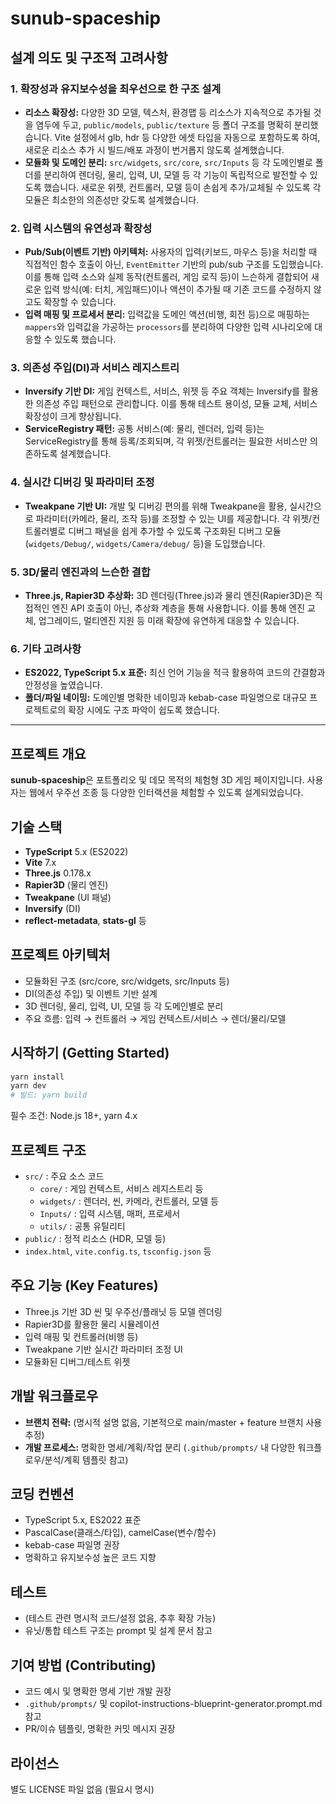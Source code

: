# sunub-spaceship

## 설계 의도 및 구조적 고려사항

### 1. 확장성과 유지보수성을 최우선으로 한 구조 설계

- **리소스 확장성:** 다양한 3D 모델, 텍스처, 환경맵 등 리소스가 지속적으로 추가될 것을 염두에 두고, `public/models`, `public/texture` 등 폴더 구조를 명확히 분리했습니다. Vite 설정에서 glb, hdr 등 다양한 에셋 타입을 자동으로 포함하도록 하여, 새로운 리소스 추가 시 빌드/배포 과정이 번거롭지 않도록 설계했습니다.
- **모듈화 및 도메인 분리:** `src/widgets`, `src/core`, `src/Inputs` 등 각 도메인별로 폴더를 분리하여 렌더링, 물리, 입력, UI, 모델 등 각 기능이 독립적으로 발전할 수 있도록 했습니다. 새로운 위젯, 컨트롤러, 모델 등이 손쉽게 추가/교체될 수 있도록 각 모듈은 최소한의 의존성만 갖도록 설계했습니다.

### 2. 입력 시스템의 유연성과 확장성

- **Pub/Sub(이벤트 기반) 아키텍처:** 사용자의 입력(키보드, 마우스 등)을 처리할 때 직접적인 함수 호출이 아닌, `EventEmitter` 기반의 pub/sub 구조를 도입했습니다. 이를 통해 입력 소스와 실제 동작(컨트롤러, 게임 로직 등)이 느슨하게 결합되어 새로운 입력 방식(예: 터치, 게임패드)이나 액션이 추가될 때 기존 코드를 수정하지 않고도 확장할 수 있습니다.
- **입력 매핑 및 프로세서 분리:** 입력값을 도메인 액션(비행, 회전 등)으로 매핑하는 `mappers`와 입력값을 가공하는 `processors`를 분리하여 다양한 입력 시나리오에 대응할 수 있도록 했습니다.

### 3. 의존성 주입(DI)과 서비스 레지스트리

- **Inversify 기반 DI:** 게임 컨텍스트, 서비스, 위젯 등 주요 객체는 Inversify를 활용한 의존성 주입 패턴으로 관리합니다. 이를 통해 테스트 용이성, 모듈 교체, 서비스 확장성이 크게 향상됩니다.
- **ServiceRegistry 패턴:** 공통 서비스(예: 물리, 렌더러, 입력 등)는 ServiceRegistry를 통해 등록/조회되며, 각 위젯/컨트롤러는 필요한 서비스만 의존하도록 설계했습니다.

### 4. 실시간 디버깅 및 파라미터 조정

- **Tweakpane 기반 UI:** 개발 및 디버깅 편의를 위해 Tweakpane을 활용, 실시간으로 파라미터(카메라, 물리, 조작 등)를 조정할 수 있는 UI를 제공합니다. 각 위젯/컨트롤러별로 디버그 패널을 쉽게 추가할 수 있도록 구조화된 디버그 모듈(`widgets/Debug/`, `widgets/Camera/debug/` 등)을 도입했습니다.

### 5. 3D/물리 엔진과의 느슨한 결합

- **Three.js, Rapier3D 추상화:** 3D 렌더링(Three.js)과 물리 엔진(Rapier3D)은 직접적인 엔진 API 호출이 아닌, 추상화 계층을 통해 사용합니다. 이를 통해 엔진 교체, 업그레이드, 멀티엔진 지원 등 미래 확장에 유연하게 대응할 수 있습니다.

### 6. 기타 고려사항

- **ES2022, TypeScript 5.x 표준:** 최신 언어 기능을 적극 활용하여 코드의 간결함과 안정성을 높였습니다.
- **폴더/파일 네이밍:** 도메인별 명확한 네이밍과 kebab-case 파일명으로 대규모 프로젝트로의 확장 시에도 구조 파악이 쉽도록 했습니다.

---

## 프로젝트 개요

**sunub-spaceship**은 포트폴리오 및 데모 목적의 체험형 3D 게임 페이지입니다. 사용자는 웹에서 우주선 조종 등 다양한 인터랙션을 체험할 수 있도록 설계되었습니다.

## 기술 스택

- **TypeScript** 5.x (ES2022)
- **Vite** 7.x
- **Three.js** 0.178.x
- **Rapier3D** (물리 엔진)
- **Tweakpane** (UI 패널)
- **Inversify** (DI)
- **reflect-metadata**, **stats-gl** 등

## 프로젝트 아키텍처

- 모듈화된 구조 (src/core, src/widgets, src/Inputs 등)
- DI(의존성 주입) 및 이벤트 기반 설계
- 3D 렌더링, 물리, 입력, UI, 모델 등 각 도메인별로 분리
- 주요 흐름: 입력 → 컨트롤러 → 게임 컨텍스트/서비스 → 렌더/물리/모델

## 시작하기 (Getting Started)

```sh
yarn install
yarn dev
# 빌드: yarn build
```

필수 조건: Node.js 18+, yarn 4.x

## 프로젝트 구조

- `src/` : 주요 소스 코드
  - `core/` : 게임 컨텍스트, 서비스 레지스트리 등
  - `widgets/` : 렌더러, 씬, 카메라, 컨트롤러, 모델 등
  - `Inputs/` : 입력 시스템, 매퍼, 프로세서
  - `utils/` : 공통 유틸리티
- `public/` : 정적 리소스 (HDR, 모델 등)
- `index.html`, `vite.config.ts`, `tsconfig.json` 등

## 주요 기능 (Key Features)

- Three.js 기반 3D 씬 및 우주선/플래닛 등 모델 렌더링
- Rapier3D를 활용한 물리 시뮬레이션
- 입력 매핑 및 컨트롤러(비행 등)
- Tweakpane 기반 실시간 파라미터 조정 UI
- 모듈화된 디버그/테스트 위젯

## 개발 워크플로우

- **브랜치 전략:** (명시적 설명 없음, 기본적으로 main/master + feature 브랜치 사용 추정)
- **개발 프로세스:** 명확한 명세/계획/작업 분리 (`.github/prompts/` 내 다양한 워크플로우/분석/계획 템플릿 참고)

## 코딩 컨벤션

- TypeScript 5.x, ES2022 표준
- PascalCase(클래스/타입), camelCase(변수/함수)
- kebab-case 파일명 권장
- 명확하고 유지보수성 높은 코드 지향

## 테스트

- (테스트 관련 명시적 코드/설정 없음, 추후 확장 가능)
- 유닛/통합 테스트 구조는 prompt 및 설계 문서 참고

## 기여 방법 (Contributing)

- 코드 예시 및 명확한 명세 기반 개발 권장
- `.github/prompts/` 및 copilot-instructions-blueprint-generator.prompt.md 참고
- PR/이슈 템플릿, 명확한 커밋 메시지 권장

## 라이선스

별도 LICENSE 파일 없음 (필요시 명시)
